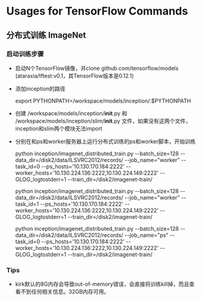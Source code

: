 # Usages for TensorFlow Commands

## 分布式训练 ImageNet

### 启动训练步骤
* 启动N个TensorFlow镜像，并clone github.com/tensorflow/models (ataraxia/tftest:v0.1，其TensorFlow版本是0.12.1)

* 添加inception的路径

  export PYTHONPATH=/workspace/models/inception/:$PYTHONPATH


* 创建 /workspace/models/inception/__init__.py 和 /workspace/models/inception/slim/__init__.py 文件，如果没有这两个文件，inception和slim两个模块无法import

* 分别在和ps和worker服务器上运行分布式训练的ps和worker脚本，开始训练

  python inception/imagenet_distributed_train.py --batch_size=128 --data_dir=/disk2/data/ILSVRC2012/records/ --job_name="worker" --task_id=0 --ps_hosts='10.130.170.184:2222' --worker_hosts='10.130.224.136:2222,10.130.224.149:2222' --GLOG_logtostderr=1 --train_dir=/disk2/imagenet-train/

  python inception/imagenet_distributed_train.py --batch_size=128 --data_dir=/disk2/data/ILSVRC2012/records/ --job_name="worker" --task_id=1 --ps_hosts='10.130.170.184:2222' --worker_hosts='10.130.224.136:2222,10.130.224.149:2222' --GLOG_logtostderr=1 --train_dir=/disk2/imagenet-train/

  python inception/imagenet_distributed_train.py --batch_size=128 --data_dir=/disk2/data/ILSVRC2012/records/ --job_name="ps" --task_id=0 --ps_hosts='10.130.170.184:2222' --worker_hosts='10.130.224.136:2222,10.130.224.149:2222' --GLOG_logtostderr=1 --train_dir=/disk2/imagenet-train/


### Tips
* kirk默认的8G内存会导致out-of-memory错误，会直接将训练kill掉，而且查看不到任何相关信息。32GB内存可用。
